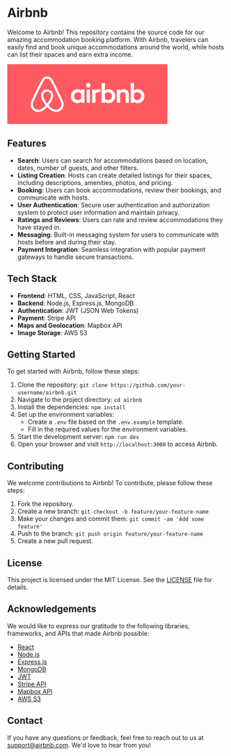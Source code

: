 # Airbnb

Welcome to Airbnb! This repository contains the source code for our amazing accommodation booking platform. With Airbnb, travelers can easily find and book unique accommodations around the world, while hosts can list their spaces and earn extra income.

![Airbnb](./img/airbnb.png)

## Features

- **Search**: Users can search for accommodations based on location, dates, number of guests, and other filters.
- **Listing Creation**: Hosts can create detailed listings for their spaces, including descriptions, amenities, photos, and pricing.
- **Booking**: Users can book accommodations, review their bookings, and communicate with hosts.
- **User Authentication**: Secure user authentication and authorization system to protect user information and maintain privacy.
- **Ratings and Reviews**: Users can rate and review accommodations they have stayed in.
- **Messaging**: Built-in messaging system for users to communicate with hosts before and during their stay.
- **Payment Integration**: Seamless integration with popular payment gateways to handle secure transactions.

## Tech Stack

- **Frontend**: HTML, CSS, JavaScript, React
- **Backend**: Node.js, Express.js, MongoDB
- **Authentication**: JWT (JSON Web Tokens)
- **Payment**: Stripe API
- **Maps and Geolocation**: Mapbox API
- **Image Storage**: AWS S3

## Getting Started

To get started with Airbnb, follow these steps:

1. Clone the repository: `git clone https://github.com/your-username/airbnb.git`
2. Navigate to the project directory: `cd airbnb`
3. Install the dependencies: `npm install`
4. Set up the environment variables:
   - Create a `.env` file based on the `.env.example` template.
   - Fill in the required values for the environment variables.
5. Start the development server: `npm run dev`
6. Open your browser and visit `http://localhost:3000` to access Airbnb.

## Contributing

We welcome contributions to Airbnb! To contribute, please follow these steps:

1. Fork the repository.
2. Create a new branch: `git checkout -b feature/your-feature-name`
3. Make your changes and commit them: `git commit -am 'Add some feature'`
4. Push to the branch: `git push origin feature/your-feature-name`
5. Create a new pull request.

## License

This project is licensed under the MIT License. See the [LICENSE](LICENSE) file for details.

## Acknowledgements

We would like to express our gratitude to the following libraries, frameworks, and APIs that made Airbnb possible:

- [React](https://reactjs.org)
- [Node.js](https://nodejs.org)
- [Express.js](https://expressjs.com)
- [MongoDB](https://www.mongodb.com)
- [JWT](https://jwt.io)
- [Stripe API](https://stripe.com)
- [Mapbox API](https://www.mapbox.com)
- [AWS S3](https://aws.amazon.com/s3)

## Contact

If you have any questions or feedback, feel free to reach out to us at [support@airbnb.com](mailto:support@airbnb.com). We'd love to hear from you!
